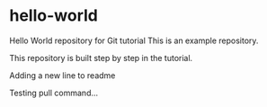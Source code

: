 # hello-world
Hello World repository for Git tutorial
This is an example repository.

This repository is built step by step in the tutorial.

Adding a new line to readme

Testing pull command...
